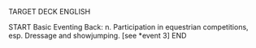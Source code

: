 TARGET DECK
ENGLISH

START
Basic
Eventing
Back: n. Participation in equestrian competitions, esp. Dressage and showjumping. [see *event 3]
END
